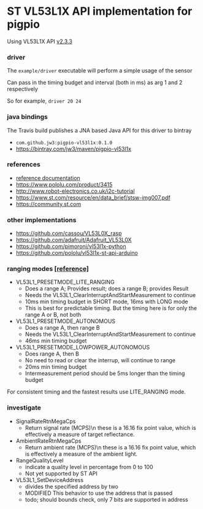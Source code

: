 ST VL53L1X API implementation for pigpio
===

Using VL53L1X API [v2.3.3](https://www.st.com/content/st_com/en/products/embedded-software/proximity-sensors-software/stsw-img007.html)

### driver

The `example/driver` executable will perform a simple usage of the sensor

Can pass in the timing budget and interval (both in ms) as arg 1 and 2 respectively

So for example, `driver 20 24`


### java bindings

The Travis build publishes a JNA based Java API for this driver to bintray

- `com.github.jw3:pigpio-vl53l1x:0.1.0`
- https://bintray.com/jw3/maven/pigpio-vl53l1x


### references
- [reference documentation](doc)
- https://www.pololu.com/product/3415
- http://www.robot-electronics.co.uk/i2c-tutorial
- https://www.st.com/resource/en/data_brief/stsw-img007.pdf
- https://community.st.com


### other implementations
- https://github.com/cassou/VL53L0X_rasp
- https://github.com/adafruit/Adafruit_VL53L0X
- https://github.com/pimoroni/vl53l1x-python
- https://github.com/pololu/vl53l1x-st-api-arduino


### ranging modes [\[reference\]](https://community.st.com/s/question/0D50X00009XkWSGSA3/vl53l1x-timing-issue)
- VL53L1_PRESETMODE_LITE_RANGING
  - Does a range A; Provides result;  does a range B; provides Result
  - Needs the VL53L1_ClearInterruptAndStartMeasurement to continue
  - 10ms min timing budget in SHORT mode, 16ms with LONG mode
  - This is best for predictable timing. But the timing here is for only the range A or B, not both
- VL53L1_PRESETMODE_AUTONOMOUS
  - Does a range A, then range B
  - Needs the VL53L1_ClearInterruptAndStartMeasurement to continue
  - 46ms min timing budget
- VL53L1_PRESETMODE_LOWPOWER_AUTONOMOUS
  - Does range A, then B
  - No need to read or clear the interrup, will continue to range
  - 20ms min timing budget
  - Intermeasurement period should be 5ms longer than the timing budget

For consistent timing and the fastest results use LITE_RANGING mode.

### investigate
- SignalRateRtnMegaCps
  - Return signal rate (MCPS)\n these is a 16.16 fix point value, which is effectively a measure of target reflectance.
- AmbientRateRtnMegaCps
  - Return ambient rate (MCPS)\n these is a 16.16 fix point value, which is effectively a measure of the ambient light.
- RangeQualityLevel
  - indicate a quality level in percentage from 0 to 100
  - Not yet supported by ST API
- VL53L1_SetDeviceAddress
  - divides the specified address by two
  - MODIFIED This behavior to use the address that is passed
  - todo; should bounds check, only 7 bits are supported in address
